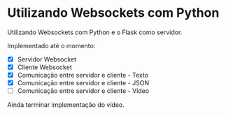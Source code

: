 # Utilizando Websockets com Python

Utilizando Websockets com Python e o Flask como servidor.

Implementado até o momento:
- [x] Servidor Websocket
- [x] Cliente Websocket
- [x] Comunicação entre servidor e cliente - Texto
- [x] Comunicação entre servidor e cliente - JSON
- [ ] Comunicação entre servidor e cliente - Vídeo

Ainda terminar implementação do vídeo.